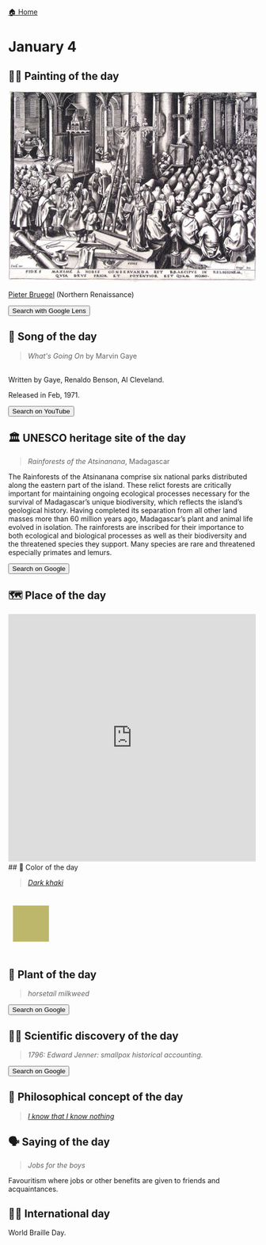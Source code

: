 
[🏠 Home](../../index.md)

# January 4

## 🧑‍🎨 Painting of the day

<img width="600" src="../img/Pieter_Bruegel_7.jpg">

[Pieter Bruegel](http://en.wikipedia.org/wiki/Pieter_Bruegel_the_Elder) (Northern Renaissance)

<button class="btn btn-success"
onclick=" window.open('https://lens.google.com/uploadbyurl?url=https://iretes.github.io/one-a-day/data/img/Pieter_Bruegel_7.jpg','_blank')">
Search with Google Lens
</button>

## 🎼 Song of the day

> *What's Going On*
by Marvin Gaye

<br />Written by Gaye, Renaldo Benson, Al Cleveland.

Released in Feb, 1971.

<button class="btn btn-success"
onclick=" window.open('http://www.youtube.com/search?q=What s Going On by Marvin Gaye','_blank')">
Search on YouTube
</button>

## 🏛️ UNESCO heritage site of the day

> *Rainforests of the Atsinanana*, Madagascar

<p>The Rainforests of the Atsinanana comprise six national parks distributed along the eastern part of the island. These relict forests are critically important for maintaining ongoing ecological processes necessary for the survival of Madagascar’s unique biodiversity, which reflects the island’s geological history. Having completed its separation from all other land masses more than 60 million years ago, Madagascar’s plant and animal life evolved in isolation. The rainforests are inscribed for their importance to both ecological and biological processes as well as their biodiversity and the threatened species they support. Many species are rare and threatened especially primates and lemurs.</p>

<button class="btn btn-success"
onclick=" window.open('http://www.google.com/search?q=Rainforests of the Atsinanana','_blank')">
Search on Google
</button>

## 🗺️ Place of the day

<iframe
src="https://www.mapcrunch.com"
name="mapcrunch"
width="500"
height="500"
allowTransparency="true"
scrolling="no"
frameborder="0"
>
</iframe>
## 🎨 Color of the day

> *[Dark khaki](https://en.wikipedia.org/wiki/Khaki_(color)#Dark_khaki)*

<div style="color:#BDB76B; font-size: 100px;">&#9632;</div>

## 🌿 Plant of the day

> *horsetail milkweed*

<button class="btn btn-success"
onclick=" window.open('http://www.google.com/search?q=horsetail milkweed','_blank')">
Search on Google
</button>

## 🧑‍🔬 Scientific discovery of the day

> *1796: Edward Jenner: smallpox historical accounting.*

<button class="btn btn-success"
onclick=" window.open('http://www.google.com/search?q=1796: Edward Jenner: smallpox historical accounting.','_blank')"> 
Search on Google
</button>

## 💭 Philosophical concept of the day

> *[I know that I know nothing](https://en.wikipedia.org/wiki/I_know_that_I_know_nothing)*

## 🗣️ Saying of the day

> *Jobs for the boys*

Favouritism where jobs or other benefits are given to friends and acquaintances.

## 🏳️‍🌈 International day

World Braille Day.